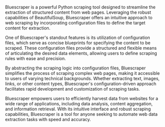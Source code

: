 Bluescraper is a powerful Python scraping tool designed to streamline the extraction of structured content from web pages. Leveraging the robust capabilities of BeautifulSoup, Bluescraper offers an intuitive approach to web scraping by incorporating configuration files to define the target content for extraction.

One of Bluescraper's standout features is its utilization of configuration files, which serve as concise blueprints for specifying the content to be scraped. These configuration files provide a structured and flexible means of articulating the desired data elements, allowing users to define scraping rules with ease and precision.

By abstracting the scraping logic into configuration files, Bluescraper simplifies the process of scraping complex web pages, making it accessible to users of varying technical backgrounds. Whether extracting text, images, links, or other content types, Bluescraper's configuration-driven approach facilitates rapid development and customization of scraping tasks.

Bluescraper empowers users to efficiently harvest data from websites for a wide range of applications, including data analysis, content aggregation, and information retrieval. With its intuitive interface and robust scraping capabilities, Bluescraper is a tool for anyone seeking to automate web data extraction tasks with speed and accuracy.
